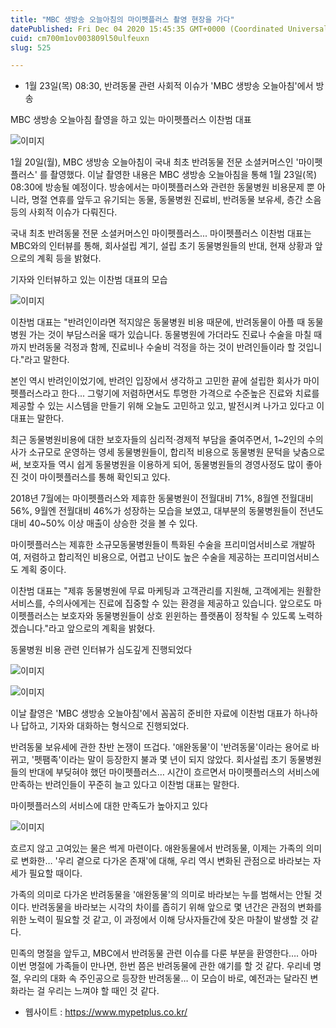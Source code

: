```yaml
---
title: "MBC 생방송 오늘아침의 마이펫플러스 촬영 현장을 가다"
datePublished: Fri Dec 04 2020 15:45:35 GMT+0000 (Coordinated Universal Time)
cuid: cm700m1ov003809l50ulfeuxn
slug: 525

---
```



- 1월 23일(목) 08:30, 반려동물 관련 사회적 이슈가 'MBC 생방송 오늘아침'에서 방송

MBC 생방송 오늘아침 촬영을 하고 있는 마이펫플러스 이찬범 대표

![이미지](https://cdn.hashnode.com/res/hashnode/image/upload/v1739250104619/a7a50b4b-0430-4173-886e-c9ae92068846.jpeg)

1월 20일(월), MBC 생방송 오늘아침이 국내 최초 반려동물 전문 소셜커머스인 '마이펫플러스' 를 촬영했다. 이날 촬영한 내용은 MBC 생방송 오늘아침을 통해 1월 23일(목) 08:30에 방송될 예정이다. 방송에서는 마이펫플러스와 관련한 동물병원 비용문제 뿐 아니라, 명절 연휴를 앞두고 유기되는 동물, 동물병원 진료비, 반려동물 보유세, 층간 소음 등의 사회적 이슈가 다뤄진다.

국내 최초 반려동물 전문 소셜커머스인 마이펫플러스... 마이펫플러스 이찬범 대표는 MBC와의 인터뷰를 통해, 회사설립 계기, 설립 초기 동물병원들의 반대, 현재 상황과 앞으로의 계획 등을 밝혔다.

기자와 인터뷰하고 있는 이찬범 대표의 모습

![이미지](https://cdn.hashnode.com/res/hashnode/image/upload/v1739250106840/c2c05d72-ba71-4fd0-9e5d-7a6c8097d63d.jpeg)

이찬범 대표는 "반려인이라면 적지않은 동물병원 비용 때문에, 반려동물이 아플 때 동물병원 가는 것이 부담스러울 때가 있습니다. 동물병원에 가더라도 진료나 수술을 마칠 때까지 반려동물 걱정과 함께, 진료비나 수술비 걱정을 하는 것이 반려인들이라 할 것입니다."라고 말한다.

본인 역시 반려인이었기에, 반려인 입장에서 생각하고 고민한 끝에 설립한 회사가 마이펫플러스라고 한다... 그렇기에 저렴하면서도 투명한 가격으로 수준높은 진료와 치료를 제공할 수 있는 시스템을 만들기 위해 오늘도 고민하고 있고, 발전시켜 나가고 있다고 이대표는 말한다.

최근 동물병원비용에 대한 보호자들의 심리적·경제적 부담을 줄여주면서, 1~2인의 수의사가 소규모로 운영하는 영세 동물병원들이, 합리적 비용으로 동물병원 문턱을 낮춤으로써, 보호자들 역시 쉽게 동물병원을 이용하게 되어, 동물병원들의 경영사정도 많이 좋아진 것이 마이펫플러스를 통해 확인되고 있다.

2018년 7월에는 마이펫플러스와 제휴한 동물병원이 전월대비 71%, 8월엔 전월대비 56%, 9월엔 전월대비 46%가 성장하는 모습을 보였고, 대부분의 동물병원들이 전년도 대비 40~50% 이상 매출이 상승한 것을 볼 수 있다.

마이펫플러스는 제휴한 소규모동물병원들이 특화된 수술을 프리미엄서비스로 개발하여, 저렴하고 합리적인 비용으로, 어렵고 난이도 높은 수술을 제공하는 프리미엄서비스도 계획 중이다.

이찬범 대표는 "제휴 동물병원에 무료 마케팅과 고객관리를 지원해, 고객에게는 원활한 서비스를, 수의사에게는 진료에 집중할 수 있는 환경을 제공하고 있습니다. 앞으로도 마이펫플러스는 보호자와 동물병원들이 상호 윈윈하는 플랫폼이 정착될 수 있도록 노력하겠습니다."라고 앞으로의 계획을 밝혔다.

동물병원 비용 관련 인터뷰가 심도깊게 진행되었다

![이미지](https://cdn.hashnode.com/res/hashnode/image/upload/v1739250108910/a8393333-f315-4bf3-be9c-ac48e45b090f.jpeg)

![이미지](https://cdn.hashnode.com/res/hashnode/image/upload/v1739250111316/40f6effc-01fc-4be9-9939-7b4fd93d8480.jpeg)

이날 촬영은 'MBC 생방송 오늘아침'에서 꼼꼼히 준비한 자료에 이찬범 대표가 하나하나 답하고, 기자와 대화하는 형식으로 진행되었다.

반려동물 보유세에 관한 찬반 논쟁이 뜨겁다. '애완동물'이 '반려동물'이라는 용어로 바뀌고, '펫팸족'이라는 말이 등장한지 불과 몇 년이 되지 않았다. 회사설립 초기 동물병원들의 반대에 부딪혀야 했던 마이펫플러스… 시간이 흐르면서 마이펫플러스의 서비스에 만족하는 반려인들이 꾸준히 늘고 있다고 이찬범 대표는 말한다.

마이펫플러스의 서비스에 대한 만족도가 높아지고 있다

![이미지](https://cdn.hashnode.com/res/hashnode/image/upload/v1739250113602/8d9baa99-41e1-455c-a63f-5905850507de.jpeg)

흐르지 않고 고여있는 물은 썩게 마련이다. 애완동물에서 반려동물, 이제는 가족의 의미로 변화한… '우리 곁으로 다가온 존재'에 대해, 우리 역시 변화된 관점으로 바라보는 자세가 필요할 때이다.

가족의 의미로 다가온 반려동물을 '애완동물'의 의미로 바라보는 누를 범해서는 안될 것이다. 반려동물을 바라보는 시각의 차이를 좁히기 위해 앞으로 몇 년간은 관점의 변화를 위한 노력이 필요할 것 같고, 이 과정에서 이해 당사자들간에 잦은 마찰이 발생할 것 같다.

민족의 명절을 앞두고, MBC에서 반려동물 관련 이슈를 다룬 부분을 환영한다…. 아마 이번 명절에 가족들이 만나면, 한번 쯤은 반려동물에 관한 얘기를 할 것 같다. 우리네 명절, 우리의 대화 속 주인공으로 등장한 반려동물… 이 모습이 바로, 예전과는 달라진 변화라는 걸 우리는 느껴야 할 때인 것 같다.

- 웹사이트 : https://www.mypetplus.co.kr/